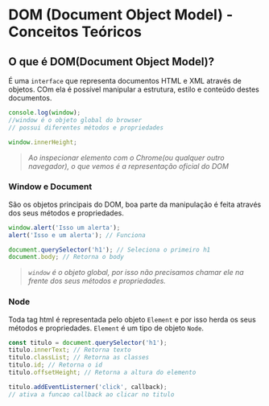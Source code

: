 # DOM (Document Object Model) - Conceitos Teóricos

## O que é DOM(Document Object Model)?

É uma `interface` que representa documentos HTML e XML através de objetos. COm ela é possível manipular a estrutura, estilo e conteúdo destes documentos.

``` javascript
console.log(window);
//window é o objeto global do browser
// possui diferentes métodos e propriedades

window.innerHeight;
```

>*Ao inspecionar elemento com o Chrome(ou qualquer outro navegador), o que vemos é a representação oficial do DOM*

### Window e Document
São os objetos principais do DOM, boa parte da manipulação é feita através dos seus métodos e propriedades.

``` javascript
window.alert('Isso um alerta');
alert('Isso e um alerta'); // Funciona

document.querySelector('h1'); // Seleciona o primeiro h1
document.body; // Retorna o body
```
>*`window` é o objeto global, por isso não precisamos chamar ele na frente dos seus métodos e propriedades.*

### Node
Toda tag html é representada pelo objeto `Element` e por isso herda os seus métodos e propriedades. `Element` é um tipo de objeto `Node`.

``` javascript
const titulo = document.querySelector('h1');
titulo.innerText; // Retorna texto
titulo.classList; // Retorna as classes
titulo.id; // Retorna o id
titulo.offsetHeight; // Retorna a altura do elemento

titulo.addEventListerner('click', callback);
// ativa a funcao callback ao clicar no titulo
```

